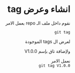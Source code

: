 <div dir=rtl>

# انشاء وعرض tag

نقوم داخل ملف الـ repo بعمل الامر <br/>

`git tag` <br/>

لعرض ال tags الموجودة

ولإضافة تاق بإسم V1.0.0

نعمل الامر<br/>
`git tag V1.0.0` <br/>

</div>
